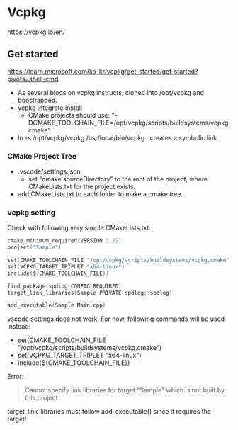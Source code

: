 # Vcpkg 

https://vcpkg.io/en/


## Get started

https://learn.microsoft.com/ko-kr/vcpkg/get_started/get-started?pivots=shell-cmd

- As several blogs on vcpkg instructs, cloned into /opt/vcpkg and boostrapped.
- vcpkg integrate install 
  - CMake projects should use: "-DCMAKE_TOOLCHAIN_FILE=/opt/vcpkg/scripts/buildsystems/vcpkg.cmake"
- ln -s /opt/vcpkg/vcpkg /usr/local/bin/vcpkg : creates a symbolic link

### CMake Project Tree

- .vscode/settings.json 
  - set "cmake.sourceDirectory" to the root of the project, where CMakeLists.txt for the project exists.
- add CMakeLists.txt to each folder to make a cmake tree.

### vcpkg setting

Check with following very simple CMakeLists.txt:
```c
cmake_minimum_required(VERSION 3.22)
project("Sample")

set(CMAKE_TOOLCHAIN_FILE "/opt/vcpkg/scripts/buildsystems/vcpkg.cmake")
set(VCPKG_TARGET_TRIPLET "x64-linux")
include(${CMAKE_TOOLCHAIN_FILE})

find_package(spdlog CONFIG REQUIRED)
target_link_libraries(Sample PRIVATE spdlog::spdlog)

add_executable(Sample Main.cpp)
```


vscode settings does not work. For now, following commands will be used instead:
- set(CMAKE_TOOLCHAIN_FILE "/opt/vcpkg/scripts/buildsystems/vcpkg.cmake")
- set(VCPKG_TARGET_TRIPLET "x64-linux")
- include(${CMAKE_TOOLCHAIN_FILE})

Error: 
> Cannot specify link libraries for target "Sample" which is not built by this project

target_link_libraries must follow add_executable() since it requires the target!

